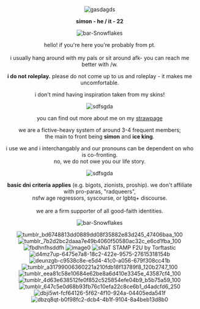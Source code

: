 <div align="center">

![gasdagds](https://github.com/user-attachments/assets/99e39d8f-ea15-4a99-8c65-1896cffa066b)

**simon - he / it - 22** 

![bar-Snowflakes](https://github.com/user-attachments/assets/eddbfcd4-9ccb-43e5-9e35-e5b5cf576486)


hello! if you're here you're probably from pt. <br><br> i usually hang around with my pals or sit around afk- you can reach me better with /w.

**i do not roleplay.** please do not come up to us and roleplay - it makes me uncomfortable.

i don't mind having inspiration taken from my skins!


![sdfsgda](https://github.com/user-attachments/assets/0228b23c-21fb-4ccc-8757-3b0a1ef52798)



you can find out more about me on my [strawpage](https://crtvirus.straw.page/)

we are a fictive-heavy system of around 3-4 frequent members;<br>the main to front being **simon** and **ice king**.

i use we and i interchangably and our pronouns can be dependent on who is co-fronting.<br>no, we do not owe you our life story.


![sdfsgda](https://github.com/user-attachments/assets/0228b23c-21fb-4ccc-8757-3b0a1ef52798)


**basic dni criteria applies** (e.g. bigots, zionists, proship). we don't affiliate with pro-paras, "radqueers", <br>nsfw age regressors, syscourse, or lgbtq+ discourse. <br><br>we are a firm supporter of all good-faith identities.

![bar-Snowflakes](https://github.com/user-attachments/assets/eddbfcd4-9ccb-43e5-9e35-e5b5cf576486)

![tumblr_bd6748813dd0889dd08f35882e83d245_47406baa_100](https://github.com/user-attachments/assets/69ad8ac2-3e39-405f-a0ff-62248ea20977)
![tumblr_7b2d2bc2daaa7e49b4060f50580ac32c_e6cd1fba_100](https://github.com/user-attachments/assets/8174f71b-195e-4966-ba25-d2a7eb5a3c0a)
![fbdhnfhsddfh](https://github.com/user-attachments/assets/4f7b2b80-aea7-477c-bc54-e4876f1fe7b1)
![image0](https://github.com/user-attachments/assets/48ad0008-2ed8-4bad-9c12-1c49f4cb45b7)
![sNaT STAMP F2U by Torftastic](https://github.com/user-attachments/assets/2ad9b770-4ead-4b12-b279-5c044aa81053)
<br>![d4mz7up-6475e7a8-18c2-422e-9575-27615318154b](https://github.com/user-attachments/assets/794534ec-8c9e-4ef0-bd1e-73030c792a4d)
![deunzgb-c9538c8e-e5d4-41c0-a056-679f308cc41b](https://github.com/user-attachments/assets/c4fea70e-a7d6-4e7d-9584-e894a52b876a)
![tumblr_a31799006360221a210fdb18f13789f8_120b2747_100](https://github.com/user-attachments/assets/d3022bdf-baea-4325-a6d3-74a5e7343efc)
![tumblr_eea81c58e10684e62be8a6d410e3345e_43587cf4_100](https://github.com/user-attachments/assets/c23ba940-a93a-4e5d-b688-d83b189f61bb)
![tumblr_4d63e638512fe0f852c525854efe04b9_b5b75a59_100](https://github.com/user-attachments/assets/eabba747-82d4-49e5-8326-ac809d2498ec)
<br>![tumblr_647c5e0d68b93fb76c10efa22c8ce6b1_d4adcfd6_250](https://github.com/user-attachments/assets/3baea43d-2268-435f-8e13-89899047e122)
![dbji5wt-fcf64126-5f62-4f10-924a-04405eda541f](https://github.com/user-attachments/assets/04375505-5a4e-4dd5-ae18-470c6835c862)
![dbzq8qt-b0f98fc2-dcb4-4b1f-9104-8a4beb13d8b0](https://github.com/user-attachments/assets/20a06b13-c240-4609-90d9-a99da05d880c)
